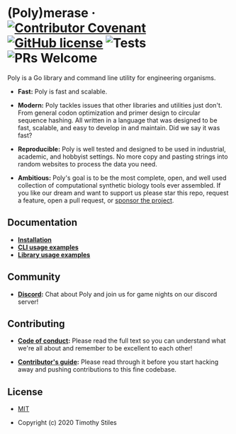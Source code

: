 # (Poly)merase &middot; [![Contributor Covenant](https://img.shields.io/badge/Contributor%20Covenant-v2.0%20adopted-ff69b4.svg)](CODE_OF_CONDUCT.md) [![GitHub license](https://img.shields.io/badge/license-MIT-blue.svg)](https://github.com/TimothyStiles/poly/blob/prime/LICENSE) ![Tests](https://github.com/TimothyStiles/poly/workflows/Test/badge.svg) ![PRs Welcome](https://img.shields.io/badge/PRs-welcome-brightgreen.svg)

Poly is a Go library and command line utility for engineering organisms.

* **Fast:** Poly is fast and scalable.

* **Modern:** Poly tackles issues that other libraries and utilities just don't. From general codon optimization and primer design to circular sequence hashing. All written in a language that was designed to be fast, scalable, and easy to develop in and maintain. Did we say it was fast?

* **Reproducible:** Poly is well tested and designed to be used in industrial, academic, and hobbyist settings. No more copy and pasting strings into random websites to process the data you need.

* **Ambitious:** Poly's goal is to be the most complete, open, and well used collection of computational synthetic biology tools ever assembled. If you like our dream and want to support us please star this repo, request a feature, open a pull request, or [sponsor the project](https://github.com/sponsors/TimothyStiles).


## Documentation

* **[Installation](https://timothystiles.github.io/poly/docs)**
* **[CLI usage examples](https://timothystiles.github.io/poly/docs/cli-converting)**
* **[Library usage examples](https://timothystiles.github.io/poly/docs/library-io)**

## Community

* **[Discord](https://discord.gg/Hc8Ncwt):** Chat about Poly and join us for game nights on our discord server!

## Contributing

* **[Code of conduct](CODE_OF_CONDUCT.md):** Please read the full text so you can understand what we're all about and remember to be excellent to each other!

* **[Contributor's guide](CONTRIBUTING.md):** Please read through it before you start hacking away and pushing contributions to this fine codebase.

## License
* [MIT](LICENSE)

* Copyright (c) 2020 Timothy Stiles

